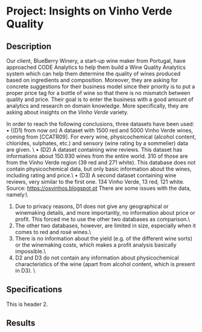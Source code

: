 # Project: Insights on Vinho Verde Quality

## Description

Our client, BlueBerry Winery, a start-up wine maker from Portugal, have approached CODE Analytics to help them build a Wine Quality Analytics system which can help them determine the quality of wines produced based on ingredients and composition. Moreover, they are asking for concrete suggestions for their business model since their priority is to put a proper price tag for a bottle of wine so that there is no mismatch between quality and price. Their goal is to enter the business with a good amount of analytics and research on domain knowledge. More specifically, they are asking about insights on the *Vinho Verde* variety.

In order to reach the following conclusions, three datasets have been used:\
• ((D1) from now on) A dataset with 1500 red and 5000 Vinho Verde wines, coming from [CCATR09]. For every wine, physicochemical (alcohol content, chlorides, sulphates, etc\.) and sensory (wine rating by a sommelier) data are given. \\
• (D2) A dataset containing wine reviews. This dataset has informations about 150.930 wines from the entire world. 310 of those are from the Vinho Verde region (39 red and 271 white). This database does not contain physicochemical data, but only basic information about the wines, including rating and price.\\
• (D3) A second dataset containing wine reviews, very similar to the first one. 134 Vinho Verde, 13 red, 121 white. Source: https://osvinhos.blogspot.pt
There are some issues with the data, namely:\
1) Due to privacy reasons, D1 does not give any geographical or winemaking details, and more importantly, no information about price or profit. This forced me to use the other two databases as comparison.\
2) The other two databases, however, are limited in size, especially when it comes to red and rosé wines.\
3) There is no information about the yield (e.g. of the different wine sorts) or the winemaking costs, which makes a profit analysis basically impossible.\
4) D2 and D3 do not contain any information about physicochemical characteristics of the wine (apart from alcohol content, which is present in D3). \

## Specifications 

This is header 2.

## Results
